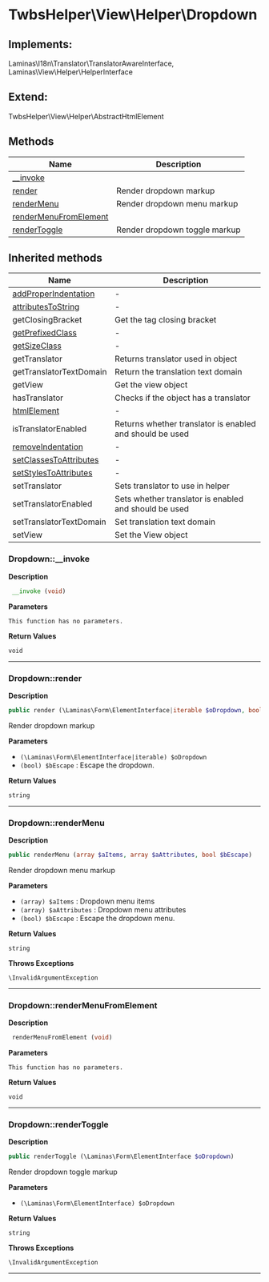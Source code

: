 # TwbsHelper\View\Helper\Dropdown  



## Implements:
Laminas\I18n\Translator\TranslatorAwareInterface, Laminas\View\Helper\HelperInterface

## Extend:

TwbsHelper\View\Helper\AbstractHtmlElement

## Methods

| Name | Description |
|------|-------------|
|[__invoke](#dropdown__invoke)||
|[render](#dropdownrender)|Render dropdown markup|
|[renderMenu](#dropdownrendermenu)|Render dropdown menu markup|
|[renderMenuFromElement](#dropdownrendermenufromelement)||
|[renderToggle](#dropdownrendertoggle)|Render dropdown toggle markup|

## Inherited methods

| Name | Description |
|------|-------------|
| [addProperIndentation](https://secure.php.net/manual/en/twbshelper\view\helper\abstracthtmlelement.addproperindentation.php) | - |
| [attributesToString](https://secure.php.net/manual/en/twbshelper\view\helper\abstracthtmlelement.attributestostring.php) | - |
|getClosingBracket|Get the tag closing bracket|
| [getPrefixedClass](https://secure.php.net/manual/en/twbshelper\view\helper\abstracthtmlelement.getprefixedclass.php) | - |
| [getSizeClass](https://secure.php.net/manual/en/twbshelper\view\helper\abstracthtmlelement.getsizeclass.php) | - |
|getTranslator|Returns translator used in object|
|getTranslatorTextDomain|Return the translation text domain|
|getView|Get the view object|
|hasTranslator|Checks if the object has a translator|
| [htmlElement](https://secure.php.net/manual/en/twbshelper\view\helper\abstracthtmlelement.htmlelement.php) | - |
|isTranslatorEnabled|Returns whether translator is enabled and should be used|
| [removeIndentation](https://secure.php.net/manual/en/twbshelper\view\helper\abstracthtmlelement.removeindentation.php) | - |
| [setClassesToAttributes](https://secure.php.net/manual/en/twbshelper\view\helper\abstracthtmlelement.setclassestoattributes.php) | - |
| [setStylesToAttributes](https://secure.php.net/manual/en/twbshelper\view\helper\abstracthtmlelement.setstylestoattributes.php) | - |
|setTranslator|Sets translator to use in helper|
|setTranslatorEnabled|Sets whether translator is enabled and should be used|
|setTranslatorTextDomain|Set translation text domain|
|setView|Set the View object|



### Dropdown::__invoke  

**Description**

```php
 __invoke (void)
```

 

 

**Parameters**

`This function has no parameters.`

**Return Values**

`void`


<hr />


### Dropdown::render  

**Description**

```php
public render (\Laminas\Form\ElementInterface|iterable $oDropdown, bool $bEscape)
```

Render dropdown markup 

 

**Parameters**

* `(\Laminas\Form\ElementInterface|iterable) $oDropdown`
* `(bool) $bEscape`
: Escape the dropdown.  

**Return Values**

`string`




<hr />


### Dropdown::renderMenu  

**Description**

```php
public renderMenu (array $aItems, array $aAttributes, bool $bEscape)
```

Render dropdown menu markup 

 

**Parameters**

* `(array) $aItems`
: Dropdown menu items  
* `(array) $aAttributes`
: Dropdown menu attributes  
* `(bool) $bEscape`
: Escape the dropdown menu.  

**Return Values**

`string`




**Throws Exceptions**


`\InvalidArgumentException`


<hr />


### Dropdown::renderMenuFromElement  

**Description**

```php
 renderMenuFromElement (void)
```

 

 

**Parameters**

`This function has no parameters.`

**Return Values**

`void`


<hr />


### Dropdown::renderToggle  

**Description**

```php
public renderToggle (\Laminas\Form\ElementInterface $oDropdown)
```

Render dropdown toggle markup 

 

**Parameters**

* `(\Laminas\Form\ElementInterface) $oDropdown`

**Return Values**

`string`




**Throws Exceptions**


`\InvalidArgumentException`


<hr />


